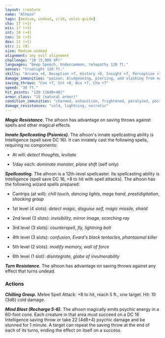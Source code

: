 ```yaml
---
layout: creature
name: "Alhoon"
tags: [medium, undead, cr10, volos-guide]
cha: 17 (+3)
wis: 17 (+3)
int: 19 (+4)
con: 16 (+3)
dex: 12 (+1)
str: 11 (0)
size: Medium undead
alignment: any evil alignment
challenge: "10 (5,900 XP)"
languages: "Deep Speech, Undercommon, telepathy 120 ft."
senses: "truesight 120 ft."
skills: "Arcana +8, Deception +7, History +8, Insight +7, Perception +7, Stealth +5"
damage_immunities: "poison; bludgeoning, piercing, and slashing from nonmagical attacks"
saving_throws: "Con +7, Int +8, Wis +7, Cha +7"
speed: "30 ft."
hit_points: "120 (16d8+48)"
armor_class: "15 (natural armor)"
condition_immunities: "charmed, exhaustion, frightened, paralyzed, poisoned"
damage_resistances: "cold, lightning, necrotic"
---
```


***Magic Resistance.*** The alhoon has advantage on saving throws against spells and other magical effects.

***Innate Spellcasting (Psionics).*** The alhoon's innate spellcasting ability is Intelligence (spell save DC 16). It can innately cast the following spells, requiring no components:

* At will: <i>detect thoughts, levitate</i>

* 1/day each: <i>dominate monster, plane shift</i> (self only)

***Spellcasting.*** The alhoon is a 12th-level spellcaster. Its spellcasting ability is Intelligence (spell save DC 16, +8 to hit with spell attacks). The alhoon has the following wizard spells prepared:

* Cantrips (at will): <i>chill touch, dancing lights, mage hand, prestidigitation, shocking grasp</i>

* 1st level (4 slots): <i>detect magic, disguise self, magic missile, shield</i>

* 2nd level (3 slots): <i>invisibility, mirror image, scorching ray</i>

* 3rd level (3 slots): <i>counterspell, fly, lightning bolt</i>

* 4th level (3 slots): <i>confusion, Evard's black tentacles, phantasmal killer</i>

* 5th level (2 slots): <i>modify memory, wall of force</i>

* 6th level (1 slot): <i>disintegrate, globe of invulnerability</i>

***Turn Resistance.*** The alhoon has advantage on saving throws against any effect that turns undead.

### Actions

***Chilling Grasp.*** Melee Spell Attack: +8 to hit, reach 5 ft., one target. Hit: 10 (3d6) cold damage.

***Mind Blast (Recharge 5-6).*** The alhoon magically emits psychic energy in a 60-foot cone. Each creature in that area must succeed on a DC 16 Intelligence saving throw or take 22 (4d8+4) psychic damage and be stunned for 1 minute. A target can repeat the saving throw at the end of each of its turns, ending the effect on itself on a success.
